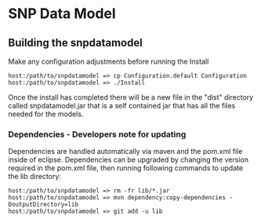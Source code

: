 # SNP Data Model

## Building the snpdatamodel

Make any configuration adjustments before running the Install

	host:/path/to/snpdatamodel => cp Configuration.default Configuration
	host:/path/to/snpdatamodel => ./Install
	
Once the install has completed there will be a new file in the "dist" directory called snpdatamodel.jar that is a self contained jar that has all the files needed for the models.

### Dependencies - Developers note for updating

Dependencies are handled automatically via maven and the pom.xml file inside of eclipse. Dependencies can be upgraded by changing the version required in the pom.xml file, then running following commands to update the lib directory:

	host:/path/to/snpdatamodel => rm -fr lib/*.jar
	host:/path/to/snpdatamodel => mvn dependency:copy-dependencies -DoutputDirectory=lib
	host:/path/to/snpdatamodel => git add -u lib


